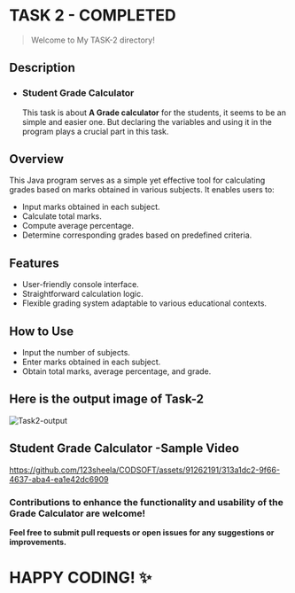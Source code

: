 # TASK 2 - COMPLETED

> Welcome to My TASK-2 directory!

## Description

 - ### Student Grade Calculator
   This task is about **A Grade calculator** for the students, it seems to be an simple and easier one. 
     But declaring the variables and using it in the program plays a crucial part in this task.

## Overview

This Java program serves as a simple yet effective tool for calculating grades based on marks obtained in various subjects. It enables users to:
- Input marks obtained in each subject.
- Calculate total marks.
- Compute average percentage.
- Determine corresponding grades based on predefined criteria.

## Features

- User-friendly console interface.
- Straightforward calculation logic.
- Flexible grading system adaptable to various educational contexts.

## How to Use

- Input the number of subjects.
- Enter marks obtained in each subject.
- Obtain total marks, average percentage, and grade.

## Here is the output image of Task-2 
![Task2-output](https://github.com/123sheela/CODSOFT/assets/91262191/ec68e33a-2f23-42f0-81cb-a0e68bcc8484)

## Student Grade Calculator -Sample Video
https://github.com/123sheela/CODSOFT/assets/91262191/313a1dc2-9f66-4637-aba4-ea1e42dc6909

### Contributions to enhance the functionality and usability of the Grade Calculator are welcome! 
**Feel free to submit pull requests or open issues for any suggestions or improvements.**
# HAPPY CODING! ✨

